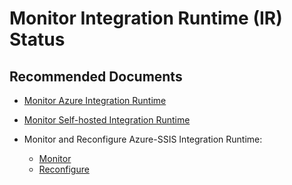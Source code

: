 <properties
	pageTitle="Monitor - Integration Runtime"
	description="Monitor IR Status"
	infoBubbleText=""
	authors="chez-charlie"
	ms.author="chez"
	articleId="b7327f30-7d23-4f2c-8334-cbafe32e4bc7"
	diagnosticScenario=""
	selfHelpType="generic"
	supportTopicIds="32629528, 32629539, 32629514"
	resourceTags=""
	productPesIds="15613"
	cloudEnvironments="public"
/>

# Monitor Integration Runtime (IR) Status

## **Recommended Documents**

* [Monitor Azure Integration Runtime](https://docs.microsoft.com/azure/data-factory/monitor-integration-runtime#azure-integration-runtime)
* [Monitor Self-hosted Integration Runtime](https://docs.microsoft.com/azure/data-factory/monitor-integration-runtime#self-hosted-integration-runtime) <br>
* Monitor and Reconfigure Azure-SSIS Integration Runtime: <br>

  * [Monitor](https://docs.microsoft.com/azure/data-factory/monitor-integration-runtime#azure-ssis-integration-runtime) <br>
  * [Reconfigure](https://docs.microsoft.com/azure/data-factory/manage-azure-ssis-integration-runtime) <br>
